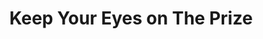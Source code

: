 ---
image: media/images/cover-art/keepyoureyes_coverart.jpg
title: Keep Your Eyes on The Prize
subject: Image of Vinyl We Shall Over Come by Pete Seeger
description: Image of Vinyl We Shall Over Come by Pete Seeger
creator: Pete Seeger
publisher: Columbia
contributor: 
year: 1963
type: Folk, World and Country
format: Vinyl
identifier:
source: https://www.discogs.com/Pete-Seeger-We-Shall-Overcome/master/210763
language: English
relation:
coverage:
rights: Columbia
index: 1
---